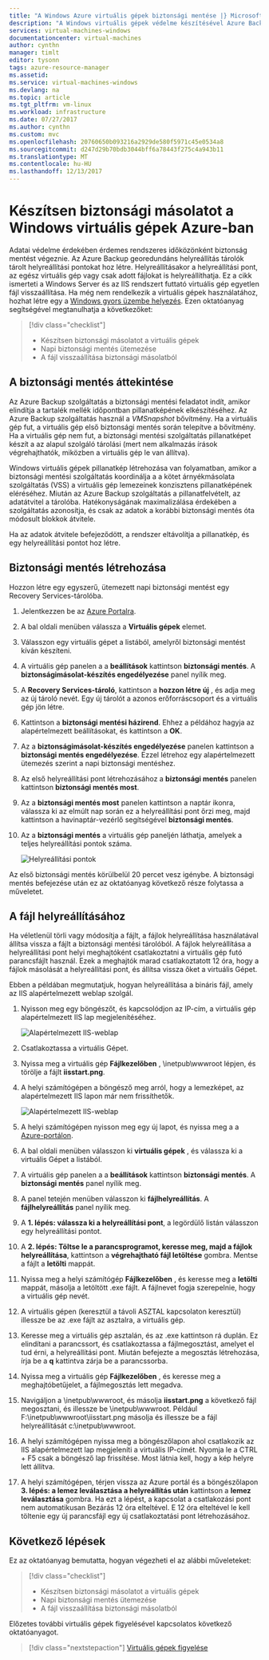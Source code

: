 ```yaml
---
title: "A Windows Azure virtuális gépek biztonsági mentése |} Microsoft Docs"
description: "A Windows virtuális gépek védelme készítésével Azure Backup segítségével."
services: virtual-machines-windows
documentationcenter: virtual-machines
author: cynthn
manager: timlt
editor: tysonn
tags: azure-resource-manager
ms.assetid: 
ms.service: virtual-machines-windows
ms.devlang: na
ms.topic: article
ms.tgt_pltfrm: vm-linux
ms.workload: infrastructure
ms.date: 07/27/2017
ms.author: cynthn
ms.custom: mvc
ms.openlocfilehash: 20760650b093216a2929de580f5971c45e0534a8
ms.sourcegitcommit: d247d29b70bdb3044bff6a78443f275c4a943b11
ms.translationtype: MT
ms.contentlocale: hu-HU
ms.lasthandoff: 12/13/2017
---
```

# <a name="back-up-windows-virtual-machines-in-azure"></a>Készítsen biztonsági másolatot a Windows virtuális gépek Azure-ban

Adatai védelme érdekében érdemes rendszeres időközönként biztonság mentést végeznie. Az Azure Backup georedundáns helyreállítás tárolók tárolt helyreállítási pontokat hoz létre. Helyreállításakor a helyreállítási pont, az egész virtuális gép vagy csak adott fájlokat is helyreállíthatja. Ez a cikk ismerteti a Windows Server és az IIS rendszert futtató virtuális gép egyetlen fájl visszaállítása. Ha még nem rendelkezik a virtuális gépek használatához, hozhat létre egy a [Windows gyors üzembe helyezés](quick-create-portal.md). Ezen oktatóanyag segítségével megtanulhatja a következőket:

> [!div class="checklist"]
> * Készítsen biztonsági másolatot a virtuális gépek
> * Napi biztonsági mentés ütemezése
> * A fájl visszaállítása biztonsági másolatból




## <a name="backup-overview"></a>A biztonsági mentés áttekintése

Az Azure Backup szolgáltatás a biztonsági mentési feladatot indít, amikor elindítja a tartalék mellék időpontban pillanatképének elkészítéséhez. Az Azure Backup szolgáltatás használ a _VMSnapshot_ bővítmény. Ha a virtuális gép fut, a virtuális gép első biztonsági mentés során telepítve a bővítmény. Ha a virtuális gép nem fut, a biztonsági mentési szolgáltatás pillanatképet készít a az alapul szolgáló tárolási (mert nem alkalmazás írások végrehajthatók, miközben a virtuális gép le van állítva).

Windows virtuális gépek pillanatkép létrehozása van folyamatban, amikor a biztonsági mentési szolgáltatás koordinálja a a kötet árnyékmásolata szolgáltatás (VSS) a virtuális gép lemezeinek konzisztens pillanatképének eléréséhez. Miután az Azure Backup szolgáltatás a pillanatfelvételt, az adatátvitel a tárolóba. Hatékonyságának maximalizálása érdekében a szolgáltatás azonosítja, és csak az adatok a korábbi biztonsági mentés óta módosult blokkok átvitele.

Ha az adatok átvitele befejeződött, a rendszer eltávolítja a pillanatkép, és egy helyreállítási pontot hoz létre.


## <a name="create-a-backup"></a>Biztonsági mentés létrehozása
Hozzon létre egy egyszerű, ütemezett napi biztonsági mentést egy Recovery Services-tárolóba. 

1. Jelentkezzen be az [Azure Portalra](https://portal.azure.com/).
2. A bal oldali menüben válassza a **Virtuális gépek** elemet. 
3. Válasszon egy virtuális gépet a listából, amelyről biztonsági mentést kíván készíteni.
4. A virtuális gép panelen a a **beállítások** kattintson **biztonsági mentés**. A **biztonságimásolat-készítés engedélyezése** panel nyílik meg.
5. A **Recovery Services-tároló**, kattintson a **hozzon létre új** , és adja meg az új tároló nevét. Egy új tárolót a azonos erőforráscsoport és a virtuális gép jön létre.
6. Kattintson a **biztonsági mentési házirend**. Ehhez a példához hagyja az alapértelmezett beállításokat, és kattintson a **OK**.
7. Az a **biztonságimásolat-készítés engedélyezése** panelen kattintson a **biztonsági mentés engedélyezése**. Ezzel létrehoz egy alapértelmezett ütemezés szerint a napi biztonsági mentéshez.
10. Az első helyreállítási pont létrehozásához a **biztonsági mentés** panelen kattintson **biztonsági mentés most**.
11. Az a **biztonsági mentés most** panelen kattintson a naptár ikonra, válassza ki az elmúlt nap során ez a helyreállítási pont őrzi meg, majd kattintson a havinaptár-vezérlő segítségével **biztonsági mentés**.
12. Az a **biztonsági mentés** a virtuális gép paneljén láthatja, amelyek a teljes helyreállítási pontok száma.

    ![Helyreállítási pontok](./media/tutorial-backup-vms/backup-complete.png)
    
Az első biztonsági mentés körülbelül 20 percet vesz igénybe. A biztonsági mentés befejezése után ez az oktatóanyag következő része folytassa a műveletet.

## <a name="recover-a-file"></a>A fájl helyreállításához

Ha véletlenül törli vagy módosítja a fájlt, a fájlok helyreállítása használatával állítsa vissza a fájlt a biztonsági mentési tárolóból. A fájlok helyreállítása a helyreállítási pont helyi meghajtóként csatlakoztatni a virtuális gép futó parancsfájlt használ. Ezek a meghajtók marad csatlakoztatott 12 óra, hogy a fájlok másolását a helyreállítási pont, és állítsa vissza őket a virtuális Gépet.  

Ebben a példában megmutatjuk, hogyan helyreállítása a bináris fájl, amely az IIS alapértelmezett weblap szolgál. 

1. Nyisson meg egy böngészőt, és kapcsolódjon az IP-cím, a virtuális gép alapértelmezett IIS lap megjelenítéséhez.

    ![Alapértelmezett IIS-weblap](./media/tutorial-backup-vms/iis-working.png)

2. Csatlakoztassa a virtuális Gépet.
3. Nyissa meg a virtuális gép **Fájlkezelőben** , \inetpub\wwwroot lépjen, és törölje a fájlt **iisstart.png**.
4. A helyi számítógépen a böngésző meg arról, hogy a lemezképet, az alapértelmezett IIS lapon már nem frissíthetők.

    ![Alapértelmezett IIS-weblap](./media/tutorial-backup-vms/iis-broken.png)

5. A helyi számítógépen nyisson meg egy új lapot, és nyissa meg a a [Azure-portálon](https://portal.azure.com).
6. A bal oldali menüben válasszon ki **virtuális gépek** , és válassza ki a virtuális Gépet a listából.
8. A virtuális gép panelen a a **beállítások** kattintson **biztonsági mentés**. A **biztonsági mentés** panel nyílik meg. 
9. A panel tetején menüben válasszon ki **fájlhelyreállítás**. A **fájlhelyreállítás** panel nyílik meg.
10. A **1. lépés: válassza ki a helyreállítási pont**, a legördülő listán válasszon egy helyreállítási pontot.
11. A **2. lépés: Töltse le a parancsprogramot, keresse meg, majd a fájlok helyreállítása**, kattintson a **végrehajtható fájl letöltése** gombra. Mentse a fájlt a **letölti** mappát.
12. Nyissa meg a helyi számítógép **Fájlkezelőben** , és keresse meg a **letölti** mappát, másolja a letöltött .exe fájlt. A fájlnevet fogja szerepelnie, hogy a virtuális gép nevét. 
13. A virtuális gépen (keresztül a távoli ASZTAL kapcsolaton keresztül) illessze be az .exe fájlt az asztalra, a virtuális gép. 
14. Keresse meg a virtuális gép asztalán, és az .exe kattintson rá duplán. Ez elindítani a parancssort, és csatlakoztassa a fájlmegosztást, amelyet el tud érni, a helyreállítási pont. Miután befejezte a megosztás létrehozása, írja be a **q** kattintva zárja be a parancssorba.
15. Nyissa meg a virtuális gép **Fájlkezelőben** , és keresse meg a meghajtóbetűjelet, a fájlmegosztás lett megadva.
16. Navigáljon a \inetpub\wwwroot, és másolja **iisstart.png** a következő fájl megosztani, és illessze be \inetpub\wwwroot. Például F:\inetpub\wwwroot\iisstart.png másolja és illessze be a fájl helyreállítását c:\inetpub\wwwroot.
17. A helyi számítógépen nyissa meg a böngészőlapon ahol csatlakozik az IIS alapértelmezett lap megjeleníti a virtuális IP-címét. Nyomja le a CTRL + F5 csak a böngésző lap frissítése. Most látnia kell, hogy a kép helyre lett állítva.
18. A helyi számítógépen, térjen vissza az Azure portál és a böngészőlapon **3. lépés: a lemez leválasztása a helyreállítás után** kattintson a **lemez leválasztása** gombra. Ha ezt a lépést, a kapcsolat a csatlakozási pont nem automatikusan Bezárás 12 óra elteltével. E 12 óra elteltével le kell töltenie egy új parancsfájl egy új csatlakoztatási pont létrehozásához.


## <a name="next-steps"></a>Következő lépések

Ez az oktatóanyag bemutatta, hogyan végezheti el az alábbi műveleteket:

> [!div class="checklist"]
> * Készítsen biztonsági másolatot a virtuális gépek
> * Napi biztonsági mentés ütemezése
> * A fájl visszaállítása biztonsági másolatból

Előzetes további virtuális gépek figyelésével kapcsolatos következő oktatóanyagot.

> [!div class="nextstepaction"]
> [Virtuális gépek figyelése](tutorial-monitoring.md)









